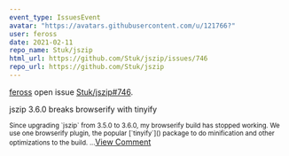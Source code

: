 ```yaml
---
event_type: IssuesEvent
avatar: "https://avatars.githubusercontent.com/u/121766?"
user: feross
date: 2021-02-11
repo_name: Stuk/jszip
html_url: https://github.com/Stuk/jszip/issues/746
repo_url: https://github.com/Stuk/jszip
---
```


<a href='https://github.com/feross' target='_blank'>feross</a> open issue <a href='https://github.com/Stuk/jszip/issues/746' target='_blank'>Stuk/jszip#746</a>.

<p>jszip 3.6.0 breaks browserify with tinyify</p><small>Since upgrading `jszip` from 3.5.0 to 3.6.0, my browserify build has stopped working. We use one browserify plugin, the popular [`tinyify`]() package to do minification and other optimizations to the build....</small><a href='https://github.com/Stuk/jszip/issues/746' target='_blank'>View Comment</a>